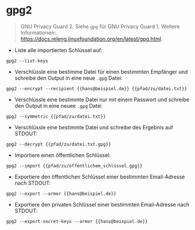 # gpg2

> GNU Privacy Guard 2.
> Siehe `gpg` für GNU Privacy Guard 1.
> Weitere Informationen: <https://docs.releng.linuxfoundation.org/en/latest/gpg.html>.

- Liste alle importierten Schlüssel auf:

`gpg2 --list-keys`

- Verschlüssle eine bestimme Datei für einen bestimmten Empfänger und schreibe den Output in eine neue `.gpg` Datei:

`gpg2 --encrypt --recipient {{hans@beispiel.de}} {{pfad/zu/datei.txt}}`

- Verschlüssle eine bestimmte Datei nur mit einem Passwort und schreibe den Output in eine neuee `.gpg` Datei

`gpg2 --symmetric {{pfad/zu/datei.txt}}`

- Verschlüssle eine bestimmte Datei und schreibe des Ergebnis auf STDOUT:

`gpg2 --decrypt {{pfad/zu/datei.txt.gpg}}`

- Importiere einen öffentlichen Schlüssel:

`gpg2 --import {{pfad/zu/öffentlichem_schlüssel.gpg}}`

- Exportiere den öffentlichen Schlüssel einer bestimmten Email-Adresse nach STDOUT:

`gpg2 --export --armor {{hans@beispiel.de}}`

- Exportiere den privaten Schlüssel einer bestimmten Email-Adresse nach STDOUT:

`gpg2 --export-secret-keys --armor {{hans@beispiel.de}}`
